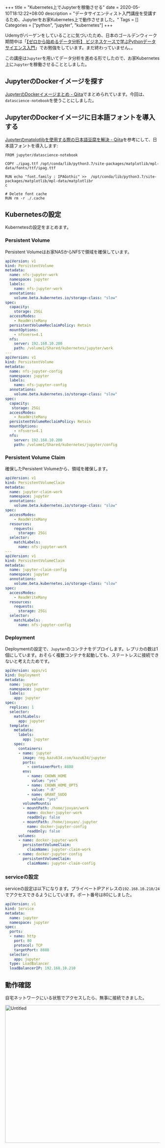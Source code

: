 +++
title = "Kubernetes上でJupyterを稼働させる"
date = 2020-05-10T18:12:22+08:00
description = "データサイエンティスト入門講座を受講するため、Jupyterをお家Kubernetes上で動作させました。"
Tags = []
Categories = ["python", "jupyter", "kubernetes"]
+++

Udemyがバーゲンをしていることに気づいたため、日本のゴールデンウィーク期間中は「[【ゼロから始めるデータ分析】 ビジネスケースで学ぶPythonデータサイエンス入門](https://www.udemy.com/course/optworks_1/)」でお勉強をしています。まだ終わっていません。。

この講座は`Jupyter`を用いてデータ分析を進める形でしたので、お家Kubernetes上に`Jupyter`を稼働させることとしました。

## JupyterのDockerイメージを探す
[JupyterのDockerイメージまとめ - Qiita](https://qiita.com/kshigeru/items/ea174d6bcacc474f2a51)でまとめられています。今回は、`datascience-notebook`を使うことにしました。

## JupyterのDockerイメージに日本語フォントを導入する
[Jupyterのmatplotlibを使用する際の日本語豆腐を解決 - Qiita](https://qiita.com/Gvling/items/29516eebccf527e7be5d)を参考にして、日本語フォントを導入します:

```docker
FROM jupyter/datascience-notebook

COPY ./ipag.ttf /opt/conda/lib/python3.7/site-packages/matplotlib/mpl-data/fonts/ttf/ipag.ttf

RUN echo "font.family : IPAGothic" >>  /opt/conda/lib/python3.7/site-packages/matplotlib/mpl-data/matplotlibr
c

# Delete font cache
RUN rm -r ./.cache
```

## Kubernetesの設定
Kubernetesの設定をまとめます。

### Persistent Volume
Persistent Volumeはお家NASからNFSで領域を確保しています。

```yaml
apiVersion: v1                                                                                               
kind: PersistentVolume                                                                                       
metadata:                                                                                                    
  name: nfs-jupyter-work                                                                                     
  namespace: jupyter                                                                                         
  labels:                                                                                                    
    name: nfs-jupyter-work                                                                                   
  annotations:                                                                                               
    volume.beta.kubernetes.io/storage-class: "slow"                                                          
spec:
  capacity:
    storage: 25Gi
  accessModes:
    - ReadWriteMany
  persistentVolumeReclaimPolicy: Retain
  mountOptions:
    - nfsvers=4.1
  nfs:
    server: 192.168.10.200
    path: /volume1/Shared/kubernetes/jupyter/work
---
apiVersion: v1
kind: PersistentVolume
metadata:
  name: nfs-jupyter-config
  namespace: jupyter
  labels:
    name: nfs-jupyter-config
  annotations:
    volume.beta.kubernetes.io/storage-class: "slow"
spec:
  capacity:
   storage: 25Gi     
  accessModes:
    - ReadWriteMany       
  persistentVolumeReclaimPolicy: Retain
  mountOptions:
    - nfsvers=4.1           
  nfs:        
    server: 192.168.10.200                         
    path: /volume1/Shared/kubernetes/jupyter/config
```

### Persistent Volume Claim
確保したPersistent Volumeから、領域を確保します。

```yaml
apiVersion: v1
kind: PersistentVolumeClaim
metadata:
  name: jupyter-claim-work
  namespace: jupyter
  annotations:
    volume.beta.kubernetes.io/storage-class: "slow"
spec:
  accessModes:
    - ReadWriteMany
  resources:
    requests:
      storage: 25Gi
  selector:
    matchLabels:
      name: nfs-jupyter-work
---
apiVersion: v1
kind: PersistentVolumeClaim
metadata:
  name: jupyter-claim-config
  namespace: jupyter
  annotations:
    volume.beta.kubernetes.io/storage-class: "slow"
spec:
  accessModes:
    - ReadWriteMany
  resources:
    requests:
      storage: 25Gi
  selector:
    matchLabels:
      name: nfs-jupyter-config
```

### Deployment
Deploymentの設定で、`Jupyter`のコンテナをデプロイします。レプリカの数は1個にしています。おそらく複数コンテナを起動しても、ステートレスに接続できないと考えたためです。

```yaml
apiVersion: apps/v1                                                                                          
kind: Deployment                                                                                             
metadata:                                                                                                    
  name: jupyter                                                                                              
  namespace: jupyter                                                                                         
  labels:                                                                                                    
    app: jupyter                                                                                             
spec:                                                                                                        
  replicas: 1                                                                                                
  selector:                                                                                                  
    matchLabels:                                                                                             
      app: jupyter
  template:
    metadata:
      labels:
        app: jupyter
    spec:
      containers:
      - name: jupyter
        image: reg.kazu634.com/kazu634/jupyter
        ports:
          - containerPort: 8888
        env:
          - name: CHOWN_HOME
            value: "yes"
          - name: CHOWN_HOME_OPTS
            value: "-R"
          - name: GRANT_SUDO
            value: "yes"
        volumeMounts:
        - mountPath: /home/jovyan/work
          name: docker-jupyter-work
          readOnly: false                     
        - mountPath: /home/jovyan/.jupyter
          name: docker-jupyter-config
          readOnly: false
      volumes:              
      - name: docker-jupyter-work
        persistentVolumeClaim:   
          claimName: jupyter-claim-work
      - name: docker-jupyter-config
        persistentVolumeClaim:
          claimName: jupyter-claim-config
```

### serviceの設定
serviceの設定は以下になります。プライベートIPアドレスの`192.168.10.210/24`でアクセスできるようにしています。ポート番号は80にしました。

```yaml
apiVersion: v1
kind: Service
metadata:
  name: jupyter
  namespace: jupyter
spec:
  ports:
  - name: http
    port: 80
    protocol: TCP
    targetPort: 8888
  selector:
    app: jupyter
  type: LoadBalancer
  loadBalancerIP: 192.168.10.210
```

## 動作確認
自宅ネットワークにいる状態でアクセスしたら、無事に接続できました。

<a data-flickr-embed="true" href="https://www.flickr.com/photos/42332031@N02/49879285922/" title="Untitled"><img src="https://live.staticflickr.com/65535/49879285922_31e846febb_z.jpg" width="640" height="447" alt="Untitled"></a><script async src="//embedr.flickr.com/assets/client-code.js" charset="utf-8"></script>